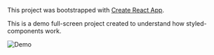 This project was bootstrapped with [Create React App](https://github.com/facebookincubator/create-react-app).

This is a demo full-screen project created to understand how styled-components work.

<img src="./public/img/demo.gif" alt="Demo" />